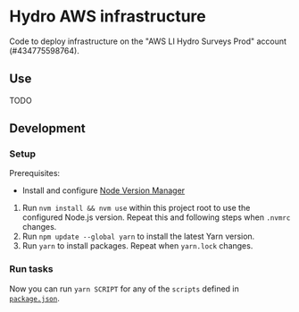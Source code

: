 # Hydro AWS infrastructure

Code to deploy infrastructure on the "AWS LI Hydro Surveys Prod" account (#434775598764).

## Use

TODO

## Development

### Setup

Prerequisites:

- Install and configure [Node Version Manager](https://github.com/nvm-sh/nvm)

1. Run `nvm install && nvm use` within this project root to use the configured Node.js version. Repeat this and following steps when `.nvmrc` changes.
1. Run `npm update --global yarn` to install the latest Yarn version.
1. Run `yarn` to install packages. Repeat when `yarn.lock` changes.

### Run tasks

Now you can run `yarn SCRIPT` for any of the `scripts` defined in [`package.json`](package.json).
